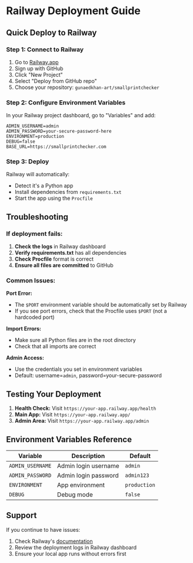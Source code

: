 # Railway Deployment Guide

## Quick Deploy to Railway

### Step 1: Connect to Railway
1. Go to [Railway.app](https://railway.app)
2. Sign up with GitHub
3. Click "New Project"
4. Select "Deploy from GitHub repo"
5. Choose your repository: `gunaedkhan-art/smallprintchecker`

### Step 2: Configure Environment Variables
In your Railway project dashboard, go to "Variables" and add:

```
ADMIN_USERNAME=admin
ADMIN_PASSWORD=your-secure-password-here
ENVIRONMENT=production
DEBUG=false
BASE_URL=https://smallprintchecker.com
```

### Step 3: Deploy
Railway will automatically:
- Detect it's a Python app
- Install dependencies from `requirements.txt`
- Start the app using the `Procfile`

## Troubleshooting

### If deployment fails:

1. **Check the logs** in Railway dashboard
2. **Verify requirements.txt** has all dependencies
3. **Check Procfile** format is correct
4. **Ensure all files are committed** to GitHub

### Common Issues:

**Port Error:**
- The `$PORT` environment variable should be automatically set by Railway
- If you see port errors, check that the Procfile uses `$PORT` (not a hardcoded port)

**Import Errors:**
- Make sure all Python files are in the root directory
- Check that all imports are correct

**Admin Access:**
- Use the credentials you set in environment variables
- Default: username=`admin`, password=your-secure-password

## Testing Your Deployment

1. **Health Check:** Visit `https://your-app.railway.app/health`
2. **Main App:** Visit `https://your-app.railway.app/`
3. **Admin Area:** Visit `https://your-app.railway.app/admin`

## Environment Variables Reference

| Variable | Description | Default |
|----------|-------------|---------|
| `ADMIN_USERNAME` | Admin login username | `admin` |
| `ADMIN_PASSWORD` | Admin login password | `admin123` |
| `ENVIRONMENT` | App environment | `production` |
| `DEBUG` | Debug mode | `false` |

## Support

If you continue to have issues:
1. Check Railway's [documentation](https://docs.railway.app/)
2. Review the deployment logs in Railway dashboard
3. Ensure your local app runs without errors first
